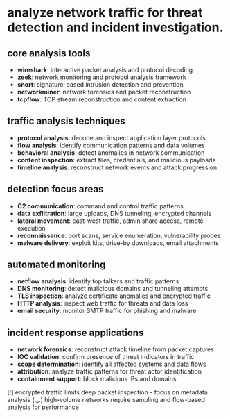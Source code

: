 # analyze network traffic for threat detection and incident investigation.

## core analysis tools
- **wireshark**: interactive packet analysis and protocol decoding
- **zeek**: network monitoring and protocol analysis framework  
- **snort**: signature-based intrusion detection and prevention
- **networkminer**: network forensics and packet reconstruction
- **tcpflow**: TCP stream reconstruction and content extraction

## traffic analysis techniques
- **protocol analysis**: decode and inspect application layer protocols
- **flow analysis**: identify communication patterns and data volumes
- **behavioral analysis**: detect anomalies in network communication
- **content inspection**: extract files, credentials, and malicious payloads
- **timeline analysis**: reconstruct network events and attack progression

## detection focus areas
- **C2 communication**: command and control traffic patterns
- **data exfiltration**: large uploads, DNS tunneling, encrypted channels
- **lateral movement**: east-west traffic, admin share access, remote execution
- **reconnaissance**: port scans, service enumeration, vulnerability probes
- **malware delivery**: exploit kits, drive-by downloads, email attachments

## automated monitoring
- **netflow analysis**: identify top talkers and traffic patterns
- **DNS monitoring**: detect malicious domains and tunneling attempts
- **TLS inspection**: analyze certificate anomalies and encrypted traffic
- **HTTP analysis**: inspect web traffic for threats and data loss
- **email security**: monitor SMTP traffic for phishing and malware

## incident response applications
- **network forensics**: reconstruct attack timeline from packet captures
- **IOC validation**: confirm presence of threat indicators in traffic
- **scope determination**: identify all affected systems and data flows
- **attribution**: analyze traffic patterns for threat actor identification
- **containment support**: block malicious IPs and domains

[!] encrypted traffic limits deep packet inspection - focus on metadata analysis
(._.) high-volume networks require sampling and flow-based analysis for performance

